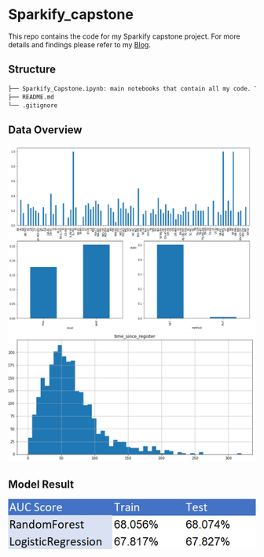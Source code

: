 # Sparkify_capstone

This repo contains the code for my Sparkify capstone project. For more details and findings please refer to my [Blog](https://bigyi1989-93881.medium.com/sparkify-churn-rate-bdd4baae5021).


## Structure
 ```bash
├── Sparkify_Capstone.ipynb: main notebooks that contain all my code. This is directly download from EMR.
├── README.md
└── .gitignore
 ```

## Data Overview
![plot](./fig/chun_rate_analysis.png)
![plot](./fig/user_cancel_timing.png)
## Model Result 

![plot](./fig/model_result.png)
